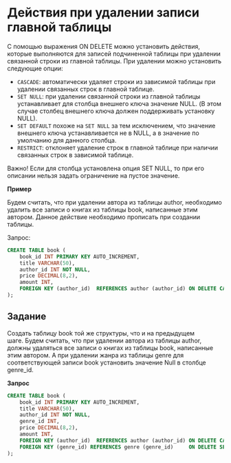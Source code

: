 # Действия при удалении записи главной таблицы

С помощью выражения ON DELETE можно установить действия, которые выполняются для записей подчиненной таблицы при удалении связанной строки из главной таблицы. При удалении можно установить следующие опции:

* ```CASCADE```: автоматически удаляет строки из зависимой таблицы при удалении  связанных строк в главной таблице.
* ```SET NULL```: при удалении  связанной строки из главной таблицы устанавливает для столбца внешнего ключа значение NULL. (В этом случае столбец внешнего ключа должен поддерживать установку NULL).
* ```SET DEFAULT``` похоже на ```SET NULL``` за тем исключением, что значение  внешнего ключа устанавливается не в NULL, а в значение по умолчанию для данного столбца.
* ```RESTRICT```: отклоняет удаление строк в главной таблице при наличии связанных строк в зависимой таблице.

Важно! Если для столбца установлена опция SET NULL, то при его описании нельзя задать ограничение на пустое значение.

**Пример**

Будем считать, что при удалении автора из таблицы author, необходимо удалить все записи о книгах из таблицы book, написанные этим автором. Данное действие необходимо прописать при создании таблицы.

Запрос:
```SQL
CREATE TABLE book (
    book_id INT PRIMARY KEY AUTO_INCREMENT, 
    title VARCHAR(50), 
    author_id INT NOT NULL, 
    price DECIMAL(8,2), 
    amount INT, 
    FOREIGN KEY (author_id)  REFERENCES author (author_id) ON DELETE CASCADE
);
```

## Задание

Создать таблицу book той же структуры, что и на предыдущем шаге. Будем считать, что при удалении автора из таблицы author, должны удаляться все записи о книгах из таблицы book, написанные этим автором. А при удалении жанра из таблицы genre для соответствующей записи book установить значение Null в столбце genre_id. 

**Запрос**
```SQL
CREATE TABLE book (
    book_id INT PRIMARY KEY AUTO_INCREMENT, 
    title VARCHAR(50), 
    author_id INT NOT NULL, 
    genre_id INT,
    price DECIMAL(8,2), 
    amount INT,     
    FOREIGN KEY (author_id)  REFERENCES author (author_id) ON DELETE CASCADE,
    FOREIGN KEY (genre_id) REFERENCES genre (genre_id)     ON DELETE SET NULL
);
```